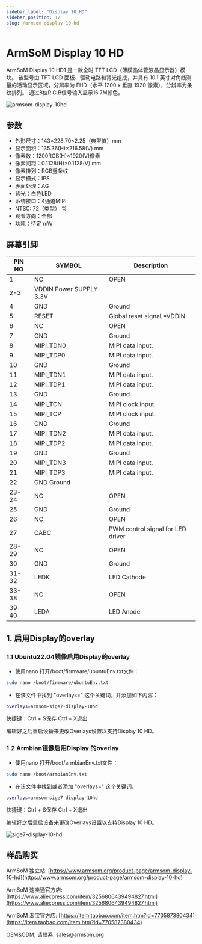 ```yaml
---
sidebar_label: "Display 10 HD"
sidebar_position: 17
slug: /armsom-display-10-hd
---
```

#  ArmSoM  Display 10 HD

ArmSoM Display 10 HD1 是一款全时 TFT LCD（薄膜晶体管液晶显示器）模块。 该型号由 TFT LCD 面板、驱动电路和背光组成，并具有 10.1 英寸对角线测量的活动显示区域，分辨率为 FHD（水平 1200 x 垂直 1920 像素），分辨率为条纹排列。 通过8位R.G.B信号输入显示16.7M颜色。

![armsom-display-10hd](/img/accessories/armsom-display-10hd.png)

## 参数 

- 外形尺寸：143×228.70×2.25（典型值）mm
- 显示面积：135.36(H)×216.58(V) mm
- 像素数：1200RGB(H)×1920(V)像素
- 像素间距：0.1128(H)×0.1128(V) mm
- 像素排列：RGB竖条纹
- 显示模式：IPS
- 表面处理：AG
- 背光：白色LED
- 系统接口：4通道MIPI
- NTSC: 72（类型） %
- 观看方向：全部
- 功耗：待定 mW

## 屏幕引脚
|PIN NO| SYMBOL| Description |
| -------- | ----------- | ----------- |
|1| NC| OPEN 
|2-3| VDDIN Power SUPPLY 3.3V 
|4| GND| Ground 
|5| RESET| Global reset signal,=VDDIN 
|6| NC| OPEN 
|7| GND |Ground 
|8| MIPI_TDN0| MIPI data input. 
|9| MIPI_TDP0| MIPI data input. 
|10| GND| Ground 
|11| MIPI_TDN1| MIPI data input. 
|12| MIPI_TDP1 |MIPI data input. 
|13| GND| Ground 
|14| MIPI_TCN |MIPI clock input. 
|15| MIPI_TCP| MIPI clock input. 
|16| GND| Ground 
|17| MIPI_TDN2| MIPI data input. 
|18| MIPI_TDP2 |MIPI data input. 
|19| GND| Ground 
|20| MIPI_TDN3 |MIPI data input. 
|21| MIPI_TDP3| MIPI data input. 
|22| GND Ground 
|23-24| NC| OPEN 
|25| GND| Ground 
|26| NC| OPEN 
|27| CABC |PWM control signal for LED driver 
|28-29| NC |OPEN 
|30| GND| Ground 
|31-32| LEDK |LED Cathode 
|33-38| NC |OPEN 
|39-40| LEDA |LED Anode



## 1. 启用Display的overlay

### 1.1 Ubuntu22.04镜像启用Display的overlay
- 使用nano 打开/boot/firmware/ubuntuEnv.txt文件：

```bash
sudo nano /boot/firmware/ubuntuEnv.txt
```

- 在该文件中找到 "overlays=" 这个关键词，并添加如下内容：
​	
```bash
overlays=armsom-sige7-display-10hd
```
快捷键：Ctrl + S保存    Ctrl + X退出

编辑好之后重启设备来更改Overlays设置以支持Display 10 HD。

### 1.2 Armbian镜像启用Display 的overlay

- 使用nano 打开/boot/armbianEnv.txt文件：

```bash
sudo nano /boot/armbianEnv.txt
```

- 在该文件中找到或者添加 "overlays=" 这个关键词。


```bash
overlays=armsom-sige7-display-10hd
```
快捷键：Ctrl + S保存    Ctrl + X退出

编辑好之后重启设备来更改Overlays设置以支持Display 10 HD。

![sige7-display-10-hd](/img/general-tutorial/display-10-hd.jpg)


## 样品购买
ArmSoM 独立站: [https://www.armsom.org/product-page/armsom-display-10-hd](https://www.armsom.org/product-page/armsom-display-10-hd)
 
ArmSoM 速卖通官方店: [https://www.aliexpress.com/item/3256806439494827.html](https://www.aliexpress.com/item/3256806439494827.html) 

ArmSoM 淘宝官方店: [https://item.taobao.com/item.htm?id=770587380434](https://item.taobao.com/item.htm?id=770587380434)

OEM&ODM,  请联系: sales@armsom.org